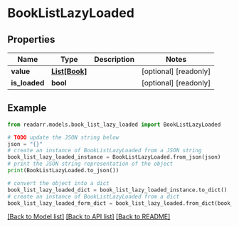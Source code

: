 # BookListLazyLoaded


## Properties

Name | Type | Description | Notes
------------ | ------------- | ------------- | -------------
**value** | [**List[Book]**](Book.md) |  | [optional] [readonly] 
**is_loaded** | **bool** |  | [optional] [readonly] 

## Example

```python
from readarr.models.book_list_lazy_loaded import BookListLazyLoaded

# TODO update the JSON string below
json = "{}"
# create an instance of BookListLazyLoaded from a JSON string
book_list_lazy_loaded_instance = BookListLazyLoaded.from_json(json)
# print the JSON string representation of the object
print(BookListLazyLoaded.to_json())

# convert the object into a dict
book_list_lazy_loaded_dict = book_list_lazy_loaded_instance.to_dict()
# create an instance of BookListLazyLoaded from a dict
book_list_lazy_loaded_form_dict = book_list_lazy_loaded.from_dict(book_list_lazy_loaded_dict)
```
[[Back to Model list]](../README.md#documentation-for-models) [[Back to API list]](../README.md#documentation-for-api-endpoints) [[Back to README]](../README.md)



